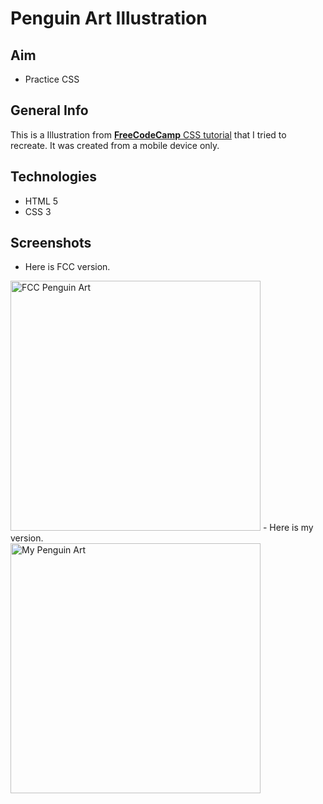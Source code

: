 # Penguin Art Illustration

## Aim
- Practice CSS

## General Info
This is a Illustration from [**FreeCodeCamp** CSS tutorial](https://www.freecodecamp.org/learn/responsive-web-design/basic-css/use-a-custom-css-variable) that I tried to recreate.
It was created from a mobile device only.

## Technologies
- HTML 5
- CSS 3


## Screenshots
- Here is FCC version. <br/>
<img src="https://github.com/VAJRESH/artPenguin/blob/master/resources/fcc%20version.PNG" alt="FCC Penguin Art" width="400" height="400">
- Here is my version. <br/>
<img src="https://github.com/VAJRESH/artPenguin/blob/master/resources/my%20version.jpg" alt="My Penguin Art" width="400" height="400">

